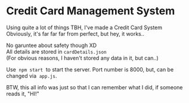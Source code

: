 # Credit Card Management System

Using quite a lot of things TBH, I've made a Credit Card System<br>
Obviously, it's far far far from perfect, but hey, it works..

No garuntee about safety though XD<br>
All details are stored in `cardDetails.json`<br>
(For obvious reasons, I haven't stored any data in it, but can..)

Use&nbsp;&nbsp;`npm start`&nbsp;&nbsp;to start the server. Port number is 8000, but, can be changed via&nbsp;&nbsp;`app.js`.

BTW, this all info was just so that I can remember what I did, if someone reads it, "HI!"